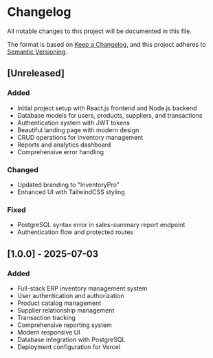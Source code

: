 # Changelog

All notable changes to this project will be documented in this file.

The format is based on [Keep a Changelog](https://keepachangelog.com/en/1.0.0/),
and this project adheres to [Semantic Versioning](https://semver.org/spec/v2.0.0.html).

## [Unreleased]

### Added
- Initial project setup with React.js frontend and Node.js backend
- Database models for users, products, suppliers, and transactions
- Authentication system with JWT tokens
- Beautiful landing page with modern design
- CRUD operations for inventory management
- Reports and analytics dashboard
- Comprehensive error handling

### Changed
- Updated branding to "InventoryPro"
- Enhanced UI with TailwindCSS styling

### Fixed
- PostgreSQL syntax error in sales-summary report endpoint
- Authentication flow and protected routes

## [1.0.0] - 2025-07-03

### Added
- Full-stack ERP inventory management system
- User authentication and authorization
- Product catalog management
- Supplier relationship management
- Transaction tracking
- Comprehensive reporting system
- Modern responsive UI
- Database integration with PostgreSQL
- Deployment configuration for Vercel
